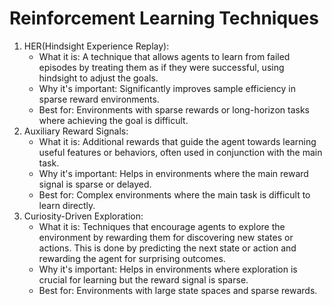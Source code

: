 # Reinforcement Learning Techniques
1. HER(Hindsight Experience Replay):
     - What it is: A technique that allows agents to learn from failed episodes by treating them as if they were successful, using hindsight to adjust the goals.
     - Why it's important: Significantly improves sample efficiency in sparse reward environments.
     - Best for: Environments with sparse rewards or long-horizon tasks where achieving the goal is difficult.
2. Auxiliary Reward Signals:
     - What it is: Additional rewards that guide the agent towards learning useful features or behaviors, often used in conjunction with the main task.
     - Why it's important: Helps in environments where the main reward signal is sparse or delayed.
     - Best for: Complex environments where the main task is difficult to learn directly.
3. Curiosity-Driven Exploration:
     - What it is: Techniques that encourage agents to explore the environment by rewarding them for discovering new states or actions. This is done by predicting the next state or action and rewarding the agent for surprising outcomes.
     - Why it's important: Helps in environments where exploration is crucial for learning but the reward signal is sparse.
     - Best for: Environments with large state spaces and sparse rewards.
